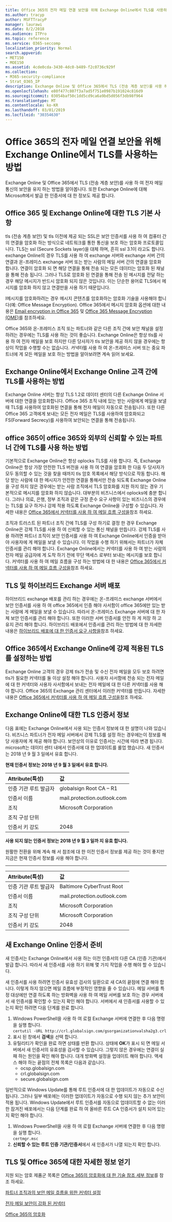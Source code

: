 ```yaml
---
title: Office 365의 전자 메일 연결 보안을 위해 Exchange Online에서 TLS를 사용하는 방법
ms.author: tracyp
author: MSFTTracyP
manager: laurawi
ms.date: 8/2/2018
ms.audience: ITPro
ms.topic: reference
ms.service: O365-seccomp
localization_priority: Normal
search.appverid:
- MET150
- MOE150
ms.assetid: 4cde0cda-3430-4dc0-b489-f2c0736c929f
ms.collection:
- M365-security-compliance
- Strat_O365_IP
description: Exchange Online 및 Office 365에서 TLS (전송 계층 보안)를 사용 하 여 전자 메일 통신의 보안을 유지 하는 방법을 알아봅니다. 또한 Exchange Online에 대해 Microsoft에서 발급 한 인증서에 대 한 정보도 확인 하세요.
ms.openlocfilehash: e80f477c807f3a7ad5f751e0987b191024c816d9
ms.sourcegitcommit: 03054baf50c1dd5cd9ca6a9bd5d056f3db98f964
ms.translationtype: MT
ms.contentlocale: ko-KR
ms.lasthandoff: 03/01/2019
ms.locfileid: "30354630"
---
```

# <a name="how-exchange-online-uses-tls-to-secure-email-connections-in-office-365"></a>Office 365의 전자 메일 연결 보안을 위해 Exchange Online에서 TLS를 사용하는 방법

Exchange Online 및 Office 365에서 TLS (전송 계층 보안)를 사용 하 여 전자 메일 통신의 보안을 유지 하는 방법을 알아봅니다. 또한 Exchange Online에 대해 Microsoft에서 발급 한 인증서에 대 한 정보도 제공 합니다.
  
## <a name="tls-basics-for-office-365-and-exchange-online"></a>Office 365 및 Exchange Online에 대한 TLS 기본 사항

tls (전송 계층 보안) 및 tls 이전에 제공 되는 SSL은 보안 인증서를 사용 하 여 컴퓨터 간의 연결을 암호화 하는 방식으로 네트워크를 통한 통신을 보호 하는 암호화 프로토콜입니다. TLS는 ssl (Secure Sockets layer)을 대체 하며, 흔히 ssl 3.1이 라고도 합니다. exchange Online의 경우 TLS를 사용 하 여 exchange 서버와 exchange 서버 간의 연결과 온-프레미스 exchange 서버 또는 받는 사람의 메일 서버 간의 연결을 암호화 합니다. 연결이 암호화 되 면 해당 연결을 통해 전송 되는 모든 데이터는 암호화 된 채널을 통해 전송 됩니다. 그러나 TLS로 암호화 된 연결을 통해 전송 된 메시지를 전달 하는 경우 해당 메시지가 반드시 암호화 되지 않은 것입니다. 이는 단순한 용어로 TLS에서 메시지를 암호화 하지 않고 연결만을 사용 하기 때문입니다.
  
I메시지를 암호화하려는 경우 메시지 콘텐츠를 암호화하는 암호화 기술을 사용해야 합니다(예: Office Message Encryption). Office 365에서 메시지 암호화 옵션에 대한 내용은 [Email encryption in Office 365](email-encryption.md) 및 [Office 365 Message Encryption (OME)](ome.md)를 참조하세요. 
  
Office 365와 온-프레미스 조직 또는 파트너와 같은 다른 조직 간에 보안 채널을 설정 하려는 경우에는 TLS를 사용 하는 것이 좋습니다. Exchange Online은 항상 tls를 사용 하 여 전자 메일을 보호 하지만 다른 당사자가 tls 보안을 제공 하지 않을 경우에는 항상이 작업을 수행할 수는 없습니다. *커넥터*를 사용 하 여 온-프레미스 서버 또는 중요 파트너에 게 모든 메일을 보호 하는 방법을 알아보려면 계속 읽어 보세요. 
  
## <a name="how-exchange-online-uses-tls-between-exchange-online-customers"></a>Exchange Online에서 Exchange Online 고객 간에 TLS를 사용하는 방법

Exchange Online 서버는 항상 TLS 1.2로 데이터 센터의 다른 Exchange Online 서버에 대한 연결을 암호화합니다. Office 365 조직 내에 있는 받는 사람에게 메일을 보낼 때 TLS를 사용하여 암호화된 연결을 통해 전자 메일이 자동으로 전송됩니다. 또한 다른 Office 365 고객에게 보내는 모든 전자 메일은 TLS를 사용하여 암호화되고 FS(Forward Secrecy)를 사용하여 보안되는 연결을 통해 전송됩니다.
  
## <a name="how-office-365-uses-tls-between-office-365-and-external-trusted-partners"></a>office 365이 office 365와 외부의 신뢰할 수 있는 파트너 간에 TLS를 사용 하는 방법

기본적으로 Exchange Online은 항상 oplocks TLS를 사용 합니다. 즉, Exchange Online은 항상 가장 안전한 TLS 버전을 사용 하 여 연결을 암호화 한 다음 두 당사자가 모두 동의할 수 있는 것을 찾을 때까지 tls 암호 목록에서 해당 방식으로 작동 합니다. 해당 받는 사람에 대 한 메시지가 안전한 연결을 통해서만 전송 되도록 Exchange Online을 구성 하지 않은 경우에는 받는 사람 조직에서 TLS 암호화를 지원 하지 않는 경우 기본적으로 메시지를 암호화 하지 않습니다. 대부분의 비즈니스에서 oplocks에 충분 합니다. 그러나 의료, 은행, 정부 조직과 같은 규정 준수 요구 사항이 있는 비즈니스의 경우에는 TLS를 요구 하거나 강제 적용 하도록 Exchange Online을 구성할 수 있습니다. 자세한 내용은 [Office 365에서 커넥터를 사용 하 여 메일 흐름 구성을](https://technet.microsoft.com/library/ms.exch.eac.connectorselection%28v=exchg.150%29.aspx)참조 하세요.
  
조직과 트러스트 된 파트너 조직 간에 TLS를 구성 하기로 결정 한 경우 Exchange Online은 강제 TLS를 사용 하 여 신뢰할 수 있는 통신 채널을 만듭니다. 강제 TLS를 사용 하려면 파트너 조직이 보안 인증서를 사용 하 여 Exchange Online에서 인증을 받아야 사용자에 게 메일을 보낼 수 있습니다. 이 작업을 수행 하기 위해서는 파트너가 자체 인증서를 관리 해야 합니다. Exchange Online에서는 커넥터를 사용 하 여 받는 사람의 전자 메일 공급자에 게 도착 하기 전에 무단 액세스 로부터 보내는 메시지를 보호 합니다. 커넥터를 사용 하 여 메일 흐름을 구성 하는 방법에 대 한 내용은 [Office 365에서 커넥터를 사용 하 여 메일 흐름 구성을](https://technet.microsoft.com/library/ms.exch.eac.connectorselection%28v=exchg.150%29.aspx)참조 하세요.
  
## <a name="tls-and-hybrid-exchange-server-deployments"></a>TLS 및 하이브리드 Exchange 서버 배포

하이브리드 exchange 배포를 관리 하는 경우에는 온-프레미스 exchange 서버에서 보안 인증서를 사용 하 여 office 365에서 인증 해야 사서함이 office 365에만 있는 받는 사람에 게 메일을 보낼 수 있습니다. 따라서 온-프레미스 Exchange 서버에 대 한 자체 보안 인증서를 관리 해야 합니다. 또한 이러한 서버 인증서를 안전 하 게 저장 하 고 유지 관리 해야 합니다. 하이브리드 배포에서 인증서를 관리 하는 방법에 대 한 자세한 내용은 [하이브리드 배포에 대 한 인증서 요구 사항을](https://technet.microsoft.com/library/hh563848%28v=exchg.150%29.aspx)참조 하세요.
  
## <a name="how-to-set-up-forced-tls-for-exchange-online-in-office-365"></a>Office 365에서 Exchange Online에 강제 적용된 TLS를 설정하는 방법

Exchange Online 고객의 경우 강제 tls가 전송 및 수신 전자 메일을 모두 보호 하려면 tls가 필요한 커넥터를 둘 이상 설정 해야 합니다. 사용자 사서함에 전송 되는 전자 메일에 대 한 커넥터와 사용자 사서함에서 보내는 전자 메일에 대 한 다른 커넥터를 사용 해야 합니다. Office 365의 Exchange 관리 센터에서 이러한 커넥터를 만듭니다. 자세한 내용은 [Office 365에서 커넥터를 사용 하 여 메일 흐름 구성을](https://technet.microsoft.com/library/ms.exch.eac.connectorselection%28v=exchg.150%29.aspx)참조 하세요.
  
## <a name="tls-certificate-information-for-exchange-online"></a>Exchange Online에 대한 TLS 인증서 정보

다음 표에는 Exchange Online에서 사용 되는 인증서 정보에 대 한 설명이 나와 있습니다. 비즈니스 파트너가 전자 메일 서버에서 강제 TLS를 설정 하는 경우에는이 정보를 해당 사용자에 게 제공 해야 합니다. 보안상의 이유로 인증서는 시간에 따라 변경 됩니다. microsoft는 데이터 센터 내에서 인증서에 대 한 업데이트를 롤업 했습니다. 새 인증서는 2018 년 9 월 3 일에서 유효 합니다.
  
 **현재 인증서 정보는 2018 년 9 월 3 일에서 유효 합니다.**
  
|**Attribute(특성)**|**값**|
|:-----|:-----|
|인증 기관 루트 발급자  <br/> |globalsign Root CA – R1 <br/> |
|인증서 이름  <br/> |mail.protection.outlook.com  <br/> |
|조직  <br/> |Microsoft Corporation  <br/> |
|조직 구성 단위  <br/> |  <br/> |
|인증서 키 강도  <br/> |2048  <br/> |
   
 **사용 되지 않는 인증서 정보는 2018 년 9 월 3 일까 지 유효 합니다.**
  
원활한 전환을 위해 계속 해 서 참조에 대 한 이전 인증서 정보를 제공 하는 것이 좋지만 지금은 현재 인증서 정보를 사용 해야 합니다.
  
****

|**Attribute(특성)**|**값**|
|:-----|:-----|
|인증 기관 루트 발급자  <br/> |Baltimore CyberTrust Root  <br/> |
|인증서 이름  <br/> |mail.protection.outlook.com  <br/> |
|조직  <br/> |Microsoft Corporation  <br/> |
|조직 구성 단위  <br/> |Microsoft Corporation  <br/> |
|인증서 키 강도  <br/> |2048  <br/> |
   
## <a name="prepare-for-the-new-exchange-online-certificate"></a>새 Exchange Online 인증서 준비

새 인증서는 Exchange Online에서 사용 하는 이전 인증서의 다른 CA (인증 기관)에서 발급 합니다. 따라서 새 인증서를 사용 하기 위해 몇 가지 작업을 수행 해야 할 수 있습니다.

새 인증서를 사용 하려면 인증서 유효성 검사의 일환으로 새 CA의 끝점에 연결 해야 합니다. 이렇게 하지 않으면 메일 흐름에 부정적인 영향을 줄 수 있습니다. 메일 서버를 특정 대상에만 연결 하도록 하는 방화벽을 사용 하 여 메일 서버를 보호 하는 경우 서버에서 새 인증서를 확인할 수 있는지 확인 해야 합니다. 서버에서 새 인증서를 사용할 수 있는지 확인 하려면 다음 단계를 완료 합니다.

1. Windows PowerShell을 사용 하 여 로컬 Exchange 서버에 연결한 후 다음 명령을 실행 합니다.  
  `certutil -URL http://crl.globalsign.com/gsorganizationvalsha2g3.crl`
2. 표시 된 창에서 **검색**을 선택 합니다.
3. 유틸리티가 확인을 완료 하면 상태를 반환 합니다. 상태에 **OK**가 표시 되 면 메일 서버에서 새 인증서의 유효성을 검사할 수 있습니다. 그렇지 않은 경우에는 연결이 실패 하는 원인을 확인 해야 합니다. 대개 방화벽 설정을 업데이트 해야 합니다. 액세스 해야 하는 끝점의 전체 목록은 다음과 같습니다.
    - ocsp.globalsign.com
     - crl.globalsign.com
     - secure.globalsign.com   

일반적으로 Windows Update를 통해 루트 인증서에 대 한 업데이트가 자동으로 수신 됩니다. 그러나 일부 배포에는 이러한 업데이트가 자동으로 수행 되지 않는 추가 보안이 적용 됩니다. Windows Update에서 루트 인증서를 자동으로 업데이트할 수 없는 이러한 잠겨진 배포에서는 다음 단계를 완료 하 여 올바른 루트 CA 인증서가 설치 되어 있는지 확인 해야 합니다.
1.  Windows PowerShell을 사용 하 여 로컬 Exchange 서버에 연결한 후 다음 명령을 실행 합니다.  
  `certmgr.msc`
2. **신뢰할 수 있는 루트 인증 기관/인증서**에서 새 인증서가 나열 되는지 확인 합니다.

## <a name="get-more-information-about-tls-and-office-365"></a>TLS 및 Office 365에 대한 자세한 정보 얻기

지원 되는 암호 제품군 목록은 [Office 365의 암호화에 대 한 기술 참조 세부 정보](technical-reference-details-about-encryption.md)를 참조 하세요.
  
[파트너 조직과의 보안 메일 흐름을 위한 커넥터 설정](https://technet.microsoft.com/library/dn751021%28v=exchg.150%29.aspx)
  
[전자 메일 보안이 강화 된 커넥터](https://technet.microsoft.com/library/261d92e4-7371-4555-b781-2062b5bb5278.aspx)
  
[Office 365의 암호화](encryption.md)
  

